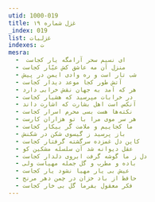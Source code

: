 ```yaml
---
utid: 1000-019
title: غزل شماره ۱۹
_index: 019
list: غزلیات
indexes: ت
mesra:
  - ‌ ای نسیم سحر آرامگه یار کجاست
  - منزل آن مه عاشق کش عیّار کجاست
  - شب تار است و ره وادی ایمن در پیش
  - آتش طور کجا موعد دیدار کجاست
  - هر که آمد به جهان نقش خرابی دارد
  - در خرابات مپرسید که هشیار کجاست
  - آنکس است اهل بشارت که اشارت داند
  - نکته‌ها هست بسی محرم اسرار کجاست
  - هر سر موی مرا با تو هزاران کارست
  - ما کجاییم و ملامت گر بیکار کجاست
  - باز پرسید ز گیسوی شکن در شکنش
  - کاین دل غمزده سرگشته گرفتار کجاست
  - عقل دیوانه شد آن سلسله مشکین کو
  - دل ز ما گوشه گرفت ابروی دلدار کجاست
  - باده و مطرب و گل جمله مهیاست ولی
  - عیش بی یار مهیا نشود یار کجاست
  - حافظ از باد خزان در چمن دهر مرنج
  - فکر معقول بفرما گل بی خار کجاست
---
```

